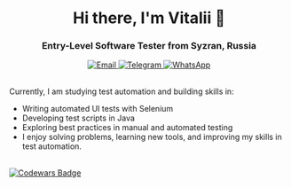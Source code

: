 <h1 align="center"> Hi there, I'm Vitalii 👋</h1>
<h3 align="center">Entry-Level Software Tester from Syzran, Russia</h3>

<div id="socials" align="center">
  <a href="mailto:zavaritskii@gmail.com">
    <img src="https://img.shields.io/badge/Email-D14836?style=for-the-badge&logo=gmail&logoColor=white" alt="Email"/>
  <a href="https://t.me/zavaritskii">
    <img src="https://img.shields.io/badge/Telegram-2CA5E0?style=for-the-badge&logo=telegram&logoColor=white" alt="Telegram"/>
  </a>
  <a href="https://wa.me/+79376630907">
    <img src="https://img.shields.io/badge/WhatsApp-25D366?style=for-the-badge&logo=whatsapp&logoColor=white" alt="WhatsApp"/>
  </a>  
</div>
<br>
<div id="bio" align="left">
  <p>
      Currently, I am studying test automation and building skills in:
  </p>
  <ul>
    <li>Writing automated UI tests with Selenium</li>
    <li>Developing test scripts in Java</li>
    <li>Exploring best practices in manual and automated testing</li>
    <li>I enjoy solving problems, learning new tools, and improving my skills in test automation.</li>
  </ul>
</div>
<br>
<a href="https://www.codewars.com/users/v.zavaritskii">
  <img src="https://www.codewars.com/users/v.zavaritskii/badges/micro" alt="Codewars Badge">
</a>
